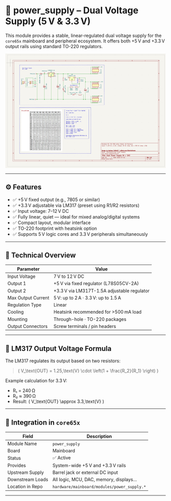 # 🔋 power_supply – Dual Voltage Supply (5 V & 3.3 V)

This module provides a stable, linear-regulated dual voltage supply for the `core65x` mainboard and peripheral ecosystem. It offers both +5 V and +3.3 V output rails using standard TO-220 regulators.

![power_supply](power_supply.png)

---

## ⚙️ Features

- ✅ +5 V fixed output (e.g., 7805 or similar)
- ✅ +3.3 V adjustable via LM317 (preset using R1/R2 resistors)
- ✅ Input voltage: 7–12 V DC
- ✅ Fully linear, quiet — ideal for mixed analog/digital systems
- ✅ Compact layout, modular interface
- ✅ TO-220 footprint with heatsink option
- ✅ Supports 5 V logic cores and 3.3 V peripherals simultaneously

---

## 🔧 Technical Overview

| Parameter            | Value                                 |
|----------------------|----------------------------------------|
| Input Voltage        | 7 V to 12 V DC                          |
| Output 1             | +5 V via fixed regulator (L78S05CV-2A)  |
| Output 2             | +3.3 V via LM317T-1.5A adjustable regulator  |
| Max Output Current   | 5 V: up to 2 A · 3.3 V: up to 1.5 A     |
| Regulation Type      | Linear                                 |
| Cooling              | Heatsink recommended for >500 mA load  |
| Mounting             | Through-hole · TO-220 packages         |
| Output Connectors    | Screw terminals / pin headers          |

---

## 📐 LM317 Output Voltage Formula

The LM317 regulates its output based on two resistors:

> \( V_\text{OUT} = 1.25\,\text{V} \cdot \left(1 + \frac{R_2}{R_1} \right) \)

Example calculation for 3.3 V:

- R₁ = 240 Ω  
- R₂ ≈ 390 Ω  
- Result: \( V_\text{OUT} \approx 3.3\,\text{V} \)

---

## 🧩 Integration in `core65x`

| Field             | Description                              |
|------------------|------------------------------------------|
| Module Name       | `power_supply`                           |
| Board             | Mainboard                                |
| Status            | ✅ Active                                 |
| Provides          | System-wide +5 V and +3.3 V rails        |
| Upstream Supply   | Barrel jack or external DC input         |
| Downstream Loads  | All logic, MCU, DAC, memory, displays…   |
| Location in Repo  | `hardware/mainboard/modules/power_supply.*` |

---
